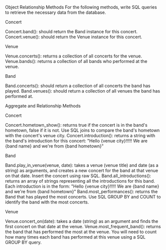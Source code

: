 Object Relationship Methods
For the following methods, write SQL queries to retrieve the necessary data from the database.

Concert

Concert.band(): should return the Band instance for this concert.
Concert.venue(): should return the Venue instance for this concert.

Venue

Venue.concerts(): returns a collection of all concerts for the venue.
Venue.bands(): returns a collection of all bands who performed at the venue.

Band

Band.concerts(): should return a collection of all concerts the band has played.
Band.venues(): should return a collection of all venues the band has performed at.


Aggregate and Relationship Methods

Concert

Concert.hometown_show(): returns true if the concert is in the band's hometown, false if it is not. Use SQL joins to compare the band's hometown with the concert's venue city.
Concert.introduction(): returns a string with the band's introduction for this concert:
"Hello {venue city}!!!!! We are {band name} and we're from {band hometown}"

Band

Band.play_in_venue(venue, date): takes a venue (venue title) and date (as a string) as arguments, and creates a new concert for the band at that venue on that date. Insert the concert using raw SQL.
Band.all_introductions(): returns an array of strings representing all the introductions for this band.
Each introduction is in the form: "Hello {venue city}!!!!! We are {band name} and we're from {band hometown}"
Band.most_performances(): returns the Band that has played the most concerts. Use SQL GROUP BY and COUNT to identify the band with the most concerts.

Venue

Venue.concert_on(date): takes a date (string) as an argument and finds the first concert on that date at the venue.
Venue.most_frequent_band(): returns the band that has performed the most at the venue. You will need to count how many times each band has performed at this venue using a SQL GROUP BY query.
